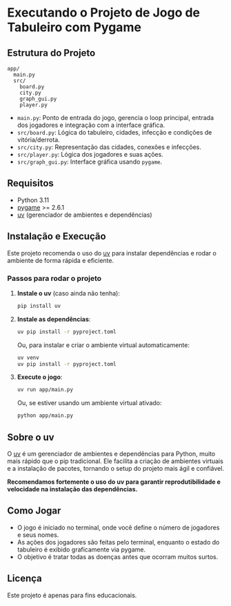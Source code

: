 # Executando o Projeto de Jogo de Tabuleiro com Pygame

## Estrutura do Projeto

```
app/
  main.py
  src/
    board.py
    city.py
    graph_gui.py
    player.py
```

- `main.py`: Ponto de entrada do jogo, gerencia o loop principal, entrada dos jogadores e integração com a interface gráfica.
- `src/board.py`: Lógica do tabuleiro, cidades, infecção e condições de vitória/derrota.
- `src/city.py`: Representação das cidades, conexões e infecções.
- `src/player.py`: Lógica dos jogadores e suas ações.
- `src/graph_gui.py`: Interface gráfica usando `pygame`.

## Requisitos

- Python 3.11
- [pygame](https://www.pygame.org/) >= 2.6.1
- [uv](https://github.com/astral-sh/uv) (gerenciador de ambientes e dependências)

## Instalação e Execução

Este projeto recomenda o uso do [uv](https://github.com/astral-sh/uv) para instalar dependências e rodar o ambiente de forma rápida e eficiente.

### Passos para rodar o projeto

1. **Instale o uv** (caso ainda não tenha):

   ```sh
   pip install uv
   ```

2. **Instale as dependências**:

   ```sh
   uv pip install -r pyproject.toml
   ```

   Ou, para instalar e criar o ambiente virtual automaticamente:

   ```sh
   uv venv
   uv pip install -r pyproject.toml
   ```

3. **Execute o jogo**:

   ```sh
   uv run app/main.py
   ```

   Ou, se estiver usando um ambiente virtual ativado:

   ```sh
   python app/main.py
   ```

## Sobre o uv

O [uv](https://github.com/astral-sh/uv) é um gerenciador de ambientes e dependências para Python, muito mais rápido que o pip tradicional. Ele facilita a criação de ambientes virtuais e a instalação de pacotes, tornando o setup do projeto mais ágil e confiável.

**Recomendamos fortemente o uso do uv para garantir reprodutibilidade e velocidade na instalação das dependências.**

## Como Jogar

- O jogo é iniciado no terminal, onde você define o número de jogadores e seus nomes.
- As ações dos jogadores são feitas pelo terminal, enquanto o estado do tabuleiro é exibido graficamente via pygame.
- O objetivo é tratar todas as doenças antes que ocorram muitos surtos.

## Licença

Este projeto é apenas para fins educacionais.